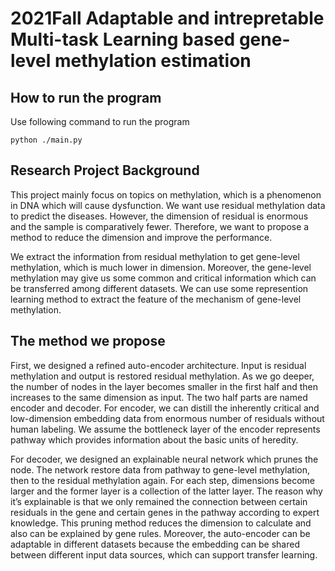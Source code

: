 # 2021Fall Adaptable and intrepretable Multi-task Learning based gene-level methylation estimation


## How to run the program
Use following command to run the program
```
python ./main.py
```

## Research Project Background
This project mainly focus on topics on methylation, which is a phenomenon in DNA which will cause dysfunction. We want use residual methylation data to predict the diseases.
However, the dimension of residual is enormous and the sample is comparatively fewer. Therefore, we want to propose a method to reduce the dimension and improve the performance.

We extract the information from residual methylation to get gene-level methylation, which is much lower in dimension.
Moreover, the gene-level methylation may give us some common and critical information which can be transferred among different datasets. We can use some represention learning method to extract the feature of the mechanism of gene-level methylation.



## The method we propose
First, we designed a refined auto-encoder architecture. Input is residual methylation and output is restored residual methylation. As we go deeper, the number of nodes in the layer becomes smaller in the first half and then increases to the same dimension as input. The two half parts are named encoder and decoder. For encoder, we can distill the inherently critical and low-dimension embedding data from enormous number of residuals without human labeling. We assume the bottleneck layer of the encoder represents pathway which provides information about the basic units of heredity. 

For decoder, we designed an explainable neural network which prunes the node. The network restore data from pathway to gene-level methylation, then to the residual methylation again. For each step, dimensions become larger and the former layer is a collection of the latter layer. The reason why it’s explainable is that we only remained the connection between certain residuals in the gene and certain genes in the pathway according to expert knowledge. This pruning method reduces the dimension to calculate and also can be explained by gene rules. 
Moreover, the auto-encoder can be adaptable in different datasets because the embedding can be shared between different input data sources, which can support transfer learning.
